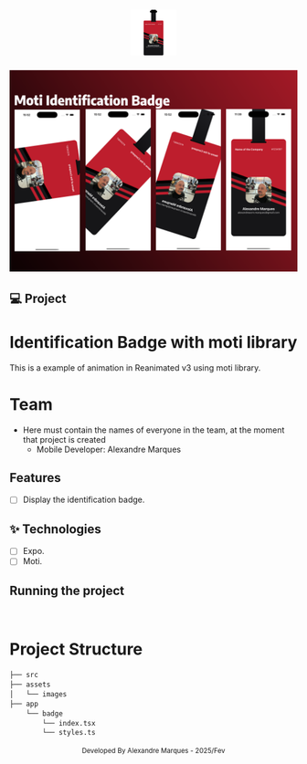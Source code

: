 <h1 align="center">
  <img alt="" height="80" title="" src=".github/ic_logo.png" />
</h1>

![cover](.github/cover.png?style=flat)

## 💻 Project

# Identification Badge with moti library

This is a example of animation in Reanimated v3 using moti library.

# Team

- Here must contain the names of everyone in the team, at the moment that
  project is created
  - Mobile Developer: Alexandre Marques

## Features

- [ ] Display the identification badge.

## ✨ Technologies

- [ ] Expo.
- [ ] Moti.

## Running the project

<br />

# Project Structure

```bash
├── src
├── assets
│   └── images
├── app
    └── badge
        └── index.tsx
        └── styles.ts
```

<div align="center">
  <small>Developed By Alexandre Marques - 2025/Fev</small>
</div>

